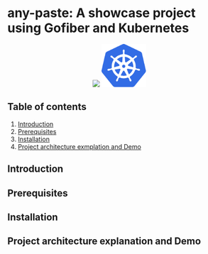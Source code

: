 # any-paste: A showcase project using Gofiber and Kubernetes

<p align="center">
     <img src="https://gofiber.io/assets/images/logo.svg" width="250">
     <img src="https://github.com/kubernetes/kubernetes/raw/master/logo/logo.png" width="100">
</p>


## Table of contents

1. [Introduction](#introduction)
2. [Prerequisites](#prerequisites)
3. [Installation](#installation)
4. [Project architecture exmplation and Demo](#project-architecture-explanation-and-demo)

## Introduction

## Prerequisites

## Installation

## Project architecture explanation and Demo
